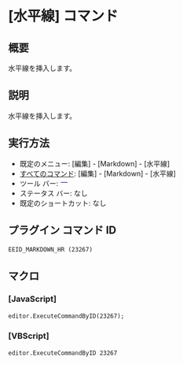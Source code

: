 # \[水平線\] コマンド

## 概要

水平線を挿入します。

## 説明

水平線を挿入します。

## 実行方法

- 既定のメニュー: \[編集\] \- \[Markdown\] \- \[水平線\]
- [すべてのコマンド](../../glossary/allcommands): \[編集\] \- \[Markdown\] \- \[水平線\]
- ツール バー: ![](../../images/hr.png)
- ステータス バー: なし
- 既定のショートカット: なし

## プラグイン コマンド ID

```
EEID_MARKDOWN_HR (23267)
```

## マクロ

### \[JavaScript\]

```
editor.ExecuteCommandByID(23267);
```

### \[VBScript\]

```
editor.ExecuteCommandByID 23267
```
